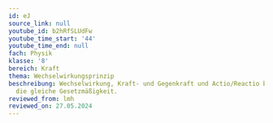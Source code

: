 ```yaml
---
id: eJ
source_link: null
youtube_id: b2hRfSLUdFw
youtube_time_start: '44'
youtube_time_end: null
fach: Physik
klasse: '8'
bereich: Kraft
thema: Wechselwirkungsprinzip
beschreibung: Wechselwirkung, Kraft- und Gegenkraft und Actio/Reactio beschreiben
  die gleiche Gesetzmäßigkeit.
reviewed_from: lmh
reviewed_on: 27.05.2024
---
```

